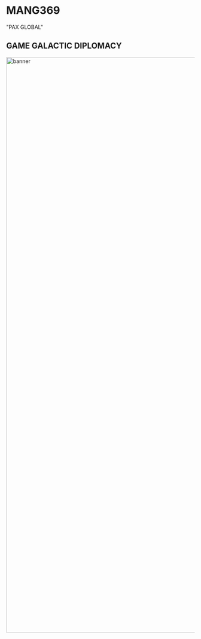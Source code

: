 # MANG369
"PAX GLOBAL"
## GAME GALACTIC DIPLOMACY
<img width="2816" height="1536" alt="banner" src="https://github.com/user-attachments/assets/7acf0c50-4461-4b26-854a-d981a39a4c6b" />
